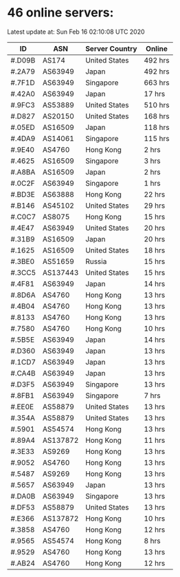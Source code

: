 # 46 online servers:

Latest update at: Sun Feb 16 02:10:08 UTC 2020

| ID | ASN | Server Country | Online |
| -- | --- | -------------- | ------ |
| #.D09B | AS174 | United States | 492 hrs |
| #.2A79 | AS63949 | Japan | 492 hrs |
| #.7F1D | AS63949 | Singapore | 663 hrs |
| #.42A0 | AS63949 | Japan | 17 hrs |
| #.9FC3 | AS53889 | United States | 510 hrs |
| #.D827 | AS20150 | United States | 168 hrs |
| #.05ED | AS16509 | Japan | 118 hrs |
| #.4DA9 | AS14061 | Singapore | 115 hrs |
| #.9E40 | AS4760 | Hong Kong | 2 hrs |
| #.4625 | AS16509 | Singapore | 3 hrs |
| #.A8BA | AS16509 | Japan | 2 hrs |
| #.0C2F | AS63949 | Singapore | 1 hrs |
| #.BD3E | AS63888 | Hong Kong | 22 hrs |
| #.B146 | AS45102 | United States | 29 hrs |
| #.C0C7 | AS8075 | Hong Kong | 15 hrs |
| #.4E47 | AS63949 | United States | 20 hrs |
| #.31B9 | AS16509 | Japan | 20 hrs |
| #.1625 | AS16509 | United States | 18 hrs |
| #.3BE0 | AS51659 | Russia | 15 hrs |
| #.3CC5 | AS137443 | United States | 15 hrs |
| #.4F81 | AS63949 | Japan | 14 hrs |
| #.8D6A | AS4760 | Hong Kong | 13 hrs |
| #.4B04 | AS4760 | Hong Kong | 13 hrs |
| #.8133 | AS4760 | Hong Kong | 13 hrs |
| #.7580 | AS4760 | Hong Kong | 10 hrs |
| #.5B5E | AS63949 | Japan | 14 hrs |
| #.D360 | AS63949 | Japan | 13 hrs |
| #.1CD7 | AS63949 | Japan | 13 hrs |
| #.CA4B | AS63949 | Japan | 13 hrs |
| #.D3F5 | AS63949 | Singapore | 13 hrs |
| #.8FB1 | AS63949 | Singapore | 7 hrs |
| #.EE0E | AS58879 | United States | 13 hrs |
| #.354A | AS58879 | United States | 13 hrs |
| #.5901 | AS54574 | Hong Kong | 13 hrs |
| #.89A4 | AS137872 | Hong Kong | 11 hrs |
| #.3E33 | AS9269 | Hong Kong | 13 hrs |
| #.9052 | AS4760 | Hong Kong | 13 hrs |
| #.5487 | AS9269 | Hong Kong | 13 hrs |
| #.5657 | AS63949 | Japan | 13 hrs |
| #.DA0B | AS63949 | Singapore | 13 hrs |
| #.DF53 | AS58879 | United States | 13 hrs |
| #.E366 | AS137872 | Hong Kong | 10 hrs |
| #.3858 | AS4760 | Hong Kong | 12 hrs |
| #.9565 | AS54574 | Hong Kong | 8 hrs |
| #.9529 | AS4760 | Hong Kong | 13 hrs |
| #.AB24 | AS4760 | Hong Kong | 12 hrs |

